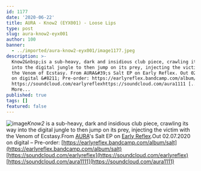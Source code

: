 ```yaml
---
id: 1177
date: '2020-06-22'
title: AURA - Know2 (EYX001) - Loose Lips
type: post
slug: aura-know2-eyx001
author: 100
banner:
  - ../imported/aura-know2-eyx001/image1177.jpeg
description: >-
  Know2&nbsp;is a sub-heavy, dark and insidious club piece, crawling its way
  into the digital jungle to then jump on its prey, injecting the victim with
  the Venom of Ecstasy. From AURA&#39;s Salt EP on Early Reflex. Out 02.07.2020
  on digital &#8211; Pre-order: https://earlyreflex.bandcamp.com/album/salt
  https://soundcloud.com/earlyreflexhttps://soundcloud.com/aura1111 [...]Read
  More...
published: true
tags: []
featured: false
---
```

![image](../../imported/aura-know2-eyx001/image1177.jpeg)_Know2_ is a sub-heavy, dark and insidious club piece, crawling its way into the digital jungle to then jump on its prey, injecting the victim with the Venom of Ecstasy.From [AURA](http://soundcloud.com/aura1111)'s Salt EP on [Early Reflex](https://earlyreflex.bandcamp.com/).Out 02.07.2020 on digital – Pre-order: [https://earlyreflex.bandcamp.com/album/salt](https://earlyreflex.bandcamp.com/album/salt)[https://soundcloud.com/earlyreflex](https://soundcloud.com/earlyreflex)  
[https://soundcloud.com/aura1111](https://soundcloud.com/aura1111)